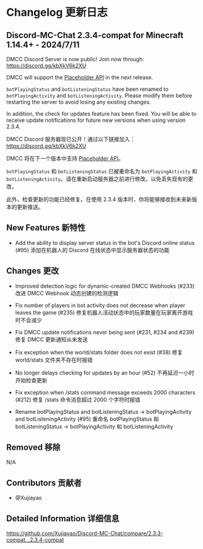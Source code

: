 # Changelog 更新日志

## Discord-MC-Chat 2.3.4-compat for Minecraft 1.14.4+ - 2024/7/11

DMCC Discord Server is now public! Join now through: https://discord.gg/kbXkV6k2XU

DMCC will support the [Placeholder API](<https://placeholders.pb4.eu/>) in the next release.

`botPlayingStatus` and `botListeningStatus` have been renamed to `botPlayingActivity` and `botListeningActivity`. Please modify them before restarting the server to avoid losing any existing changes.

In addition, the check for updates feature has been fixed. You will be able to receive update notifications for future new versions when using version 2.3.4.

DMCC Discord 服务器现已公开！通过以下链接加入：https://discord.gg/kbXkV6k2XU

DMCC 将在下一个版本中支持 [Placeholder API](<https://placeholders.pb4.eu/>)。

`botPlayingStatus` 和 `botListeningStatus` 已被重命名为 `botPlayingActivity` 和 `botListeningActivity`。请在重新启动服务器之前进行修改，以免丢失现有的更改。

此外，检查更新的功能已经修复。在使用 2.3.4 版本时，你将能够接收到未来新版本的更新推送。

## New Features 新特性

- Add the ability to display server status in the bot's Discord online status (#95)
  添加在机器人的 Discord 在线状态中显示服务器状态的功能

## Changes 更改

- Improved detection logic for dynamic-created DMCC Webhooks (#233)
  改进 DMCC Webhook 动态创建的检测逻辑

- Fix number of players in bot activity does not decrease when player leaves the game (#235)
  修复机器人活动状态中的玩家数量在玩家离开游戏时不会减少

- Fix DMCC update notifications never being sent (#231, #234 and #239)
  修复 DMCC 更新通知从未发送

- Fix exception when the world/stats folder does not exist (#38)
  修复 world/stats 文件夹不存在时报错

- No longer delays checking for updates by an hour (#52)
  不再延迟一小时开始检查更新

- Fix exception when /stats command message exceeds 2000 characters (#212)
  修复 /stats 命令消息超过 2000 个字符时报错

- Rename botPlayingStatus and botListeningStatus -> botPlayingActivity and botListeningActivity (#95)
  重命名 botPlayingStatus 和 botListeningStatus -> botPlayingActivity 和 botListeningActivity

## Removed 移除

N/A

## Contributors 贡献者

- @Xujiayao

## Detailed Information 详细信息

https://github.com/Xujiayao/Discord-MC-Chat/compare/2.3.3-compat...2.3.4-compat
